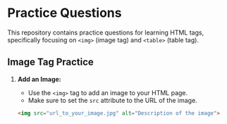 # Practice Questions

This repository contains practice questions for learning HTML tags, specifically focusing on `<img>` (image tag) and `<table>` (table tag).

## Image Tag Practice

1. **Add an Image:**
   - Use the `<img>` tag to add an image to your HTML page.
   - Make sure to set the `src` attribute to the URL of the image.

   ```html
   <img src="url_to_your_image.jpg" alt="Description of the image">
